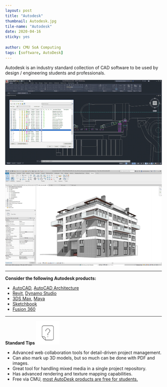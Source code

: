 ```yaml
---
layout: post
title: "Autodesk"
thumbnail: Autodesk.jpg
tile-name: "Autodesk"
date: 2020-04-16
sticky: yes

author: CMU SoA Computing
tags: [software, AutoDesk]
---
```


Autodesk is an industry standard collection of CAD software to be used by design / engineering students and professionals.

![AutoCAD Demo](../img/software/autocad_demo.png "AutoCAD Demo")

![Revit Demo](../img/software/revit_Demo.jpg "Revit Demo")

---

**Consider the following Autodesk products:**

- [AutoCAD](https://www.autodesk.com/education/free-software/autocad), [AutoCAD Architecture](https://www.autodesk.com/education/free-software/autocad-architecture)
- [Revit](https://www.autodesk.com/education/free-software/revit), [Dynamo Studio](https://www.autodesk.com/education/free-software/dynamo-studio)
- [3DS Max](https://www.autodesk.com/education/free-software/3ds-max), [Maya](https://www.autodesk.com/education/free-software/maya)
- [Sketchbook](https://www.autodesk.com/education/free-software/sketchbook-students) 
- [Fusion 360](https://www.autodesk.com/products/fusion-360/students-teachers-educators)

---

**Standard Tips**
![alt text](../img/software/tips.png)

- Advanced web collaboration tools for detail-driven project management.
- Can also mark up 3D models, but so much can be done with PDF and images.
- Great tool for handling mixed media in a single project repository.
- Has advanced rendering and texture mapping capabilities.
- Free via CMU, [most AutoDesk products are free for students.](https://www.autodesk.com/education/free-software/featured)
